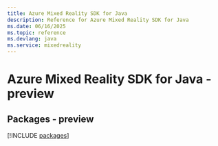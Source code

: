 ```yaml
---
title: Azure Mixed Reality SDK for Java
description: Reference for Azure Mixed Reality SDK for Java
ms.date: 06/16/2025
ms.topic: reference
ms.devlang: java
ms.service: mixedreality
---
```

# Azure Mixed Reality SDK for Java - preview
## Packages - preview
[!INCLUDE [packages](mixed-reality-index.md)]